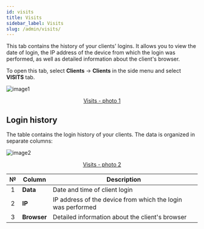 ```yaml
---
id: visits
title: Visits
sidebar_label: Visits
slug: /admin/visits/
---
```


This tab contains the history of your clients' logins. It allows you to view the date of login, the IP address of the device from which the login was performed, as well as detailed information about the client's browser.

To open this tab, select **Clients** → **Clients** in the side menu and select **VISITS** tab.

![image1](/img/en/admin_clients_visits/image1.png "Visits") <center><u>Visits - photo 1</u></center>

## Login history

The table contains the login history of your clients. The data is organized in separate columns:

![image2](/img/en/admin_clients_visits/image2.png "Visits") <center><u>Visits - photo 2</u></center>

|  №  | Column | Description |
| :-: | ------ | ----------- |
| 1 | **Data** | Date and time of client login |
| 2 | **IP** | IP address of the device from which the login was performed |
| 3 | **Browser** | Detailed information about the client's browser |
